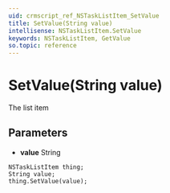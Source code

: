 ```yaml
---
uid: crmscript_ref_NSTaskListItem_SetValue
title: SetValue(String value)
intellisense: NSTaskListItem.SetValue
keywords: NSTaskListItem, GetValue
so.topic: reference
---
```


# SetValue(String value)

The list item

## Parameters

* **value** String

```crmscript
NSTaskListItem thing;
String value;
thing.SetValue(value);
```


